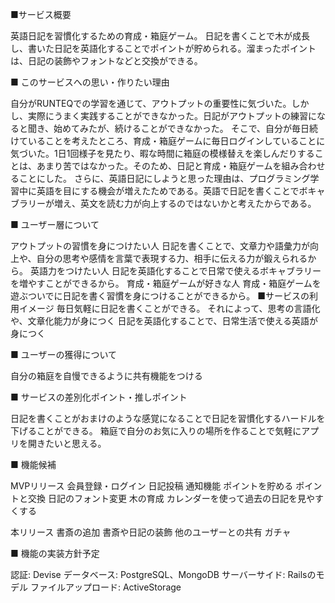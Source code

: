 ■サービス概要

英語日記を習慣化するための育成・箱庭ゲーム。
日記を書くことで木が成長し、書いた日記を英語化することでポイントが貯められる。溜まったポイントは、日記の装飾やフォントなどと交換ができる。

■ このサービスへの思い・作りたい理由

自分がRUNTEQでの学習を通じて、アウトプットの重要性に気づいた。しかし、実際にうまく実践することができなかった。日記がアウトプットの練習になると聞き、始めてみたが、続けることができなかった。
そこで、自分が毎日続けていることを考えたところ、育成・箱庭ゲームに毎日ログインしていることに気づいた。1日1回様子を見たり、暇な時間に箱庭の模様替えを楽しんだりすることは、あまり苦ではなかった。そのため、日記と育成・箱庭ゲームを組み合わせることにした。
さらに、英語日記にしようと思った理由は、プログラミング学習中に英語を目にする機会が増えたためである。英語で日記を書くことでボキャブラリーが増え、英文を読む力が向上するのではないかと考えたからである。

■ ユーザー層について

アウトプットの習慣を身につけたい人
日記を書くことで、文章力や語彙力が向上や、自分の思考や感情を言葉で表現する力、相手に伝える力が鍛えられるから。
英語力をつけたい人
日記を英語化することで日常で使えるボキャブラリーを増やすことができるから。
育成・箱庭ゲームが好きな人
育成・箱庭ゲームを遊ぶついでに日記を書く習慣を身につけることができるから。
■サービスの利用イメージ
毎日気軽に日記を書くことができる。
それによって、思考の言語化や、文章化能力が身につく
日記を英語化することで、日常生活で使える英語が身につく

■ ユーザーの獲得について

自分の箱庭を自慢できるように共有機能をつける

■ サービスの差別化ポイント・推しポイント

日記を書くことがおまけのような感覚になることで日記を習慣化するハードルを下げることができる。
箱庭で自分のお気に入りの場所を作ることで気軽にアプリを開きたいと思える。

■ 機能候補

MVPリリース
  会員登録・ログイン
  日記投稿
  通知機能
  ポイントを貯める
  ポイントと交換
  日記のフォント変更
  木の育成
  カレンダーを使って過去の日記を見やすくする

本リリース
  書斎の追加
  書斎や日記の装飾
  他のユーザーとの共有
  ガチャ

■ 機能の実装方針予定

認証: Devise
データベース: PostgreSQL、MongoDB
サーバーサイド: Railsのモデル
ファイルアップロード: ActiveStorage
